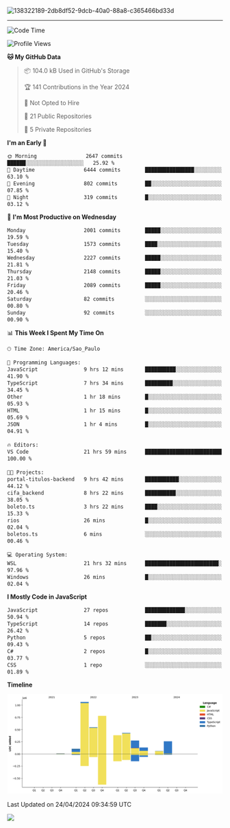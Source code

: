 
![138322189-2db8df52-9dcb-40a0-88a8-c365466bd33d](https://user-images.githubusercontent.com/89656623/214648213-d698ffe7-0c15-4728-8ac0-3e241011cc78.gif)

---

<!--START_SECTION:waka-->
![Code Time](http://img.shields.io/badge/Code%20Time-68%20hrs%2024%20mins-blue)

![Profile Views](http://img.shields.io/badge/Profile%20Views-11-blue)

**🐱 My GitHub Data** 

> 📦 104.0 kB Used in GitHub's Storage 
 > 
> 🏆 141 Contributions in the Year 2024
 > 
> 🚫 Not Opted to Hire
 > 
> 📜 21 Public Repositories 
 > 
> 🔑 5 Private Repositories 
 > 
**I'm an Early 🐤** 

```text
🌞 Morning                2647 commits        ██████░░░░░░░░░░░░░░░░░░░   25.92 % 
🌆 Daytime                6444 commits        ████████████████░░░░░░░░░   63.10 % 
🌃 Evening                802 commits         ██░░░░░░░░░░░░░░░░░░░░░░░   07.85 % 
🌙 Night                  319 commits         █░░░░░░░░░░░░░░░░░░░░░░░░   03.12 % 
```
📅 **I'm Most Productive on Wednesday** 

```text
Monday                   2001 commits        █████░░░░░░░░░░░░░░░░░░░░   19.59 % 
Tuesday                  1573 commits        ████░░░░░░░░░░░░░░░░░░░░░   15.40 % 
Wednesday                2227 commits        █████░░░░░░░░░░░░░░░░░░░░   21.81 % 
Thursday                 2148 commits        █████░░░░░░░░░░░░░░░░░░░░   21.03 % 
Friday                   2089 commits        █████░░░░░░░░░░░░░░░░░░░░   20.46 % 
Saturday                 82 commits          ░░░░░░░░░░░░░░░░░░░░░░░░░   00.80 % 
Sunday                   92 commits          ░░░░░░░░░░░░░░░░░░░░░░░░░   00.90 % 
```


📊 **This Week I Spent My Time On** 

```text
🕑︎ Time Zone: America/Sao_Paulo

💬 Programming Languages: 
JavaScript               9 hrs 12 mins       ██████████░░░░░░░░░░░░░░░   41.90 % 
TypeScript               7 hrs 34 mins       █████████░░░░░░░░░░░░░░░░   34.45 % 
Other                    1 hr 18 mins        █░░░░░░░░░░░░░░░░░░░░░░░░   05.93 % 
HTML                     1 hr 15 mins        █░░░░░░░░░░░░░░░░░░░░░░░░   05.69 % 
JSON                     1 hr 4 mins         █░░░░░░░░░░░░░░░░░░░░░░░░   04.91 % 

🔥 Editors: 
VS Code                  21 hrs 59 mins      █████████████████████████   100.00 % 

🐱‍💻 Projects: 
portal-titulos-backend   9 hrs 42 mins       ███████████░░░░░░░░░░░░░░   44.12 % 
cifa_backend             8 hrs 22 mins       ██████████░░░░░░░░░░░░░░░   38.05 % 
boleto.ts                3 hrs 22 mins       ████░░░░░░░░░░░░░░░░░░░░░   15.33 % 
rios                     26 mins             █░░░░░░░░░░░░░░░░░░░░░░░░   02.04 % 
boletos.ts               6 mins              ░░░░░░░░░░░░░░░░░░░░░░░░░   00.46 % 

💻 Operating System: 
WSL                      21 hrs 32 mins      ████████████████████████░   97.96 % 
Windows                  26 mins             █░░░░░░░░░░░░░░░░░░░░░░░░   02.04 % 
```

**I Mostly Code in JavaScript** 

```text
JavaScript               27 repos            █████████████░░░░░░░░░░░░   50.94 % 
TypeScript               14 repos            ███████░░░░░░░░░░░░░░░░░░   26.42 % 
Python                   5 repos             ██░░░░░░░░░░░░░░░░░░░░░░░   09.43 % 
C#                       2 repos             █░░░░░░░░░░░░░░░░░░░░░░░░   03.77 % 
CSS                      1 repo              ░░░░░░░░░░░░░░░░░░░░░░░░░   01.89 % 
```



**Timeline**

![Lines of Code chart](https://raw.githubusercontent.com/NatanB4/NatanB4/main/assets/bar_graph.png)


 Last Updated on 24/04/2024 09:34:59 UTC
<!--END_SECTION:waka-->
    
  <a href="mailto:natanbarbosa027@gmail.com"><img src="https://img.shields.io/badge/Gmail-D14836?style=for-the-badge&logo=gmail&logoColor=white" target="_blank"></a>

